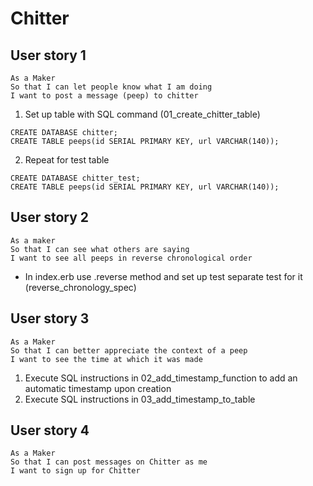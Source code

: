 # Chitter

## User story 1

```
As a Maker
So that I can let people know what I am doing  
I want to post a message (peep) to chitter
```

1. Set up table with SQL command (01_create_chitter_table)
```
CREATE DATABASE chitter;
CREATE TABLE peeps(id SERIAL PRIMARY KEY, url VARCHAR(140));
```
2. Repeat for test table
```
CREATE DATABASE chitter_test;
CREATE TABLE peeps(id SERIAL PRIMARY KEY, url VARCHAR(140));
```

## User story 2

```
As a maker
So that I can see what others are saying  
I want to see all peeps in reverse chronological order
```

- In index.erb use .reverse method and set up test separate test for it (reverse_chronology_spec)

## User story 3

```
As a Maker
So that I can better appreciate the context of a peep
I want to see the time at which it was made
```

1. Execute SQL instructions in 02_add_timestamp_function to add an automatic timestamp upon creation
2. Execute SQL instructions in 03_add_timestamp_to_table

## User story 4

```
As a Maker
So that I can post messages on Chitter as me
I want to sign up for Chitter
```